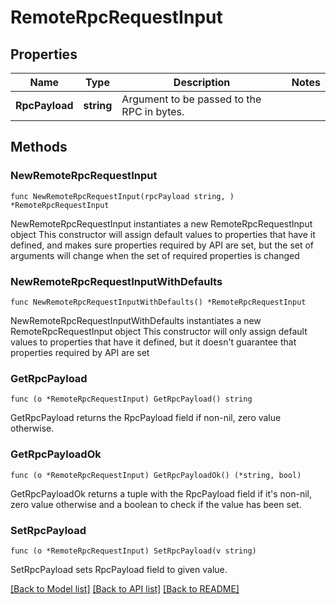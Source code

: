 # RemoteRpcRequestInput

## Properties

Name | Type | Description | Notes
------------ | ------------- | ------------- | -------------
**RpcPayload** | **string** | Argument to be passed to the RPC in bytes. | 

## Methods

### NewRemoteRpcRequestInput

`func NewRemoteRpcRequestInput(rpcPayload string, ) *RemoteRpcRequestInput`

NewRemoteRpcRequestInput instantiates a new RemoteRpcRequestInput object
This constructor will assign default values to properties that have it defined,
and makes sure properties required by API are set, but the set of arguments
will change when the set of required properties is changed

### NewRemoteRpcRequestInputWithDefaults

`func NewRemoteRpcRequestInputWithDefaults() *RemoteRpcRequestInput`

NewRemoteRpcRequestInputWithDefaults instantiates a new RemoteRpcRequestInput object
This constructor will only assign default values to properties that have it defined,
but it doesn't guarantee that properties required by API are set

### GetRpcPayload

`func (o *RemoteRpcRequestInput) GetRpcPayload() string`

GetRpcPayload returns the RpcPayload field if non-nil, zero value otherwise.

### GetRpcPayloadOk

`func (o *RemoteRpcRequestInput) GetRpcPayloadOk() (*string, bool)`

GetRpcPayloadOk returns a tuple with the RpcPayload field if it's non-nil, zero value otherwise
and a boolean to check if the value has been set.

### SetRpcPayload

`func (o *RemoteRpcRequestInput) SetRpcPayload(v string)`

SetRpcPayload sets RpcPayload field to given value.



[[Back to Model list]](../README.md#documentation-for-models) [[Back to API list]](../README.md#documentation-for-api-endpoints) [[Back to README]](../README.md)


